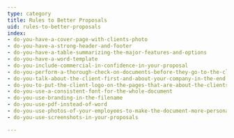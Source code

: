 ```yaml
---
type: category
title: Rules to Better Proposals
uid: rules-to-better-proposals
index:
- do-you-have-a-cover-page-with-clients-photo
- do-you-have-a-strong-header-and-footer
- do-you-have-a-table-summarizing-the-major-features-and-options
- do-you-have-a-word-template
- do-you-include-commercial-in-confidence-in-your-proposal
- do-you-perform-a-thorough-check-on-documents-before-they-go-to-the-client
- do-you-talk-about-the-client-first-and-about-your-company-in-the-end
- do-you-to-put-the-client-logo-on-the-pages-that-are-about-the-clients-project-only
- do-you-use-a-consistent-font-for-the-whole-document
- do-you-use-branding-in-the-filename
- do-you-use-pdf-instead-of-word
- do-you-use-photos-of-your-employees-to-make-the-document-more-personal
- do-you-use-screenshots-in-your-proposals

---
```

<p>​​​<br></p>



